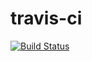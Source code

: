 # travis-ci
[![Build Status](https://travis-ci.com/ProfRojas/travis-ci.svg?branch=master)](https://travis-ci.com/ProfRojas/travis-ci)
